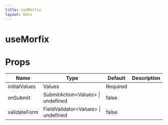 ```yaml
---
title: useMorfix
layout: Docs
---
```


# useMorfix
# Props

| Name | Type | Default | Description |
| ---- | ---- | ------- | ----------- |
| initialValues | Values | Required | 
| onSubmit | SubmitAction&lt;Values&gt; &#124; undefined | false | 
| validateForm | FieldValidator&lt;Values&gt; &#124; undefined | false | 
